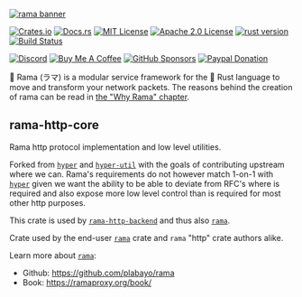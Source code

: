 [![rama banner](../docs/img/rama_banner.jpeg)](https://ramaproxy.org/)

[![Crates.io][crates-badge]][crates-url]
[![Docs.rs][docs-badge]][docs-url]
[![MIT License][license-mit-badge]][license-mit-url]
[![Apache 2.0 License][license-apache-badge]][license-apache-url]
[![rust version][rust-version-badge]][rust-version-url]
[![Build Status][actions-badge]][actions-url]

[![Discord][discord-badge]][discord-url]
[![Buy Me A Coffee][bmac-badge]][bmac-url]
[![GitHub Sponsors][ghs-badge]][ghs-url]
[![Paypal Donation][paypal-badge]][paypal-url]

[crates-badge]: https://img.shields.io/crates/v/rama-http-core-core.svg
[crates-url]: https://crates.io/crates/rama-http-core
[docs-badge]: https://img.shields.io/docsrs/rama-http-core/latest
[docs-url]: https://docs.rs/rama-http-core/latest/rama_http/index.html
[license-mit-badge]: https://img.shields.io/badge/license-MIT-blue.svg
[license-mit-url]: https://github.com/plabayo/rama/blob/main/LICENSE-MIT
[license-apache-badge]: https://img.shields.io/badge/license-APACHE-blue.svg
[license-apache-url]: https://github.com/plabayo/rama/blob/main/LICENSE-APACHE
[rust-version-badge]: https://img.shields.io/badge/rustc-1.80+-blue?style=flat-square&logo=rust
[rust-version-url]: https://www.rust-lang.org
[actions-badge]: https://github.com/plabayo/rama/workflows/CI/badge.svg
[actions-url]: https://github.com/plabayo/rama/actions

[discord-badge]: https://img.shields.io/badge/Discord-%235865F2.svg?style=for-the-badge&logo=discord&logoColor=white
[discord-url]: https://discord.gg/29EetaSYCD
[bmac-badge]: https://img.shields.io/badge/Buy%20Me%20a%20Coffee-ffdd00?style=for-the-badge&logo=buy-me-a-coffee&logoColor=black
[bmac-url]: https://www.buymeacoffee.com/plabayo
[ghs-badge]: https://img.shields.io/badge/sponsor-30363D?style=for-the-badge&logo=GitHub-Sponsors&logoColor=#EA4AAA
[ghs-url]: https://github.com/sponsors/plabayo
[paypal-badge]: https://img.shields.io/badge/paypal-contribution?style=for-the-badge&color=blue
[paypal-url]: https://www.paypal.com/donate/?hosted_button_id=P3KCGT2ACBVFE

🦙 Rama (ラマ) is a modular service framework for the 🦀 Rust language to move and transform your network packets.
The reasons behind the creation of rama can be read in [the "Why Rama" chapter](https://ramaproxy.org/book/why_rama).

## rama-http-core

Rama http protocol implementation and low level utilities.

Forked from [`hyper`] and [`hyper-util`] with the goals of contributing
upstream where we can. Rama's requirements do not however match 1-on-1
with [`hyper`] given we want the ability to be able to deviate from RFC's
where is required and also expose more low level control than is required
for most other http purposes.

This crate is used by [`rama-http-backend`] and thus also [`rama`].

Crate used by the end-user [`rama`] crate and `rama` "http" crate authors alike.

Learn more about [`rama`]:

- Github: <https://github.com/plabayo/rama>
- Book: <https://ramaproxy.org/book/>

[`hyper`]: https://github.com/hyperium/hyper
[`hyper-util`]: https://github.com/hyperium/hyper-util
[`rama`]: https://github.com/plabayo/rama
[`rama-http-backend`]: https://github.com/plabayo/rama/tree/main/rama-http-backend
